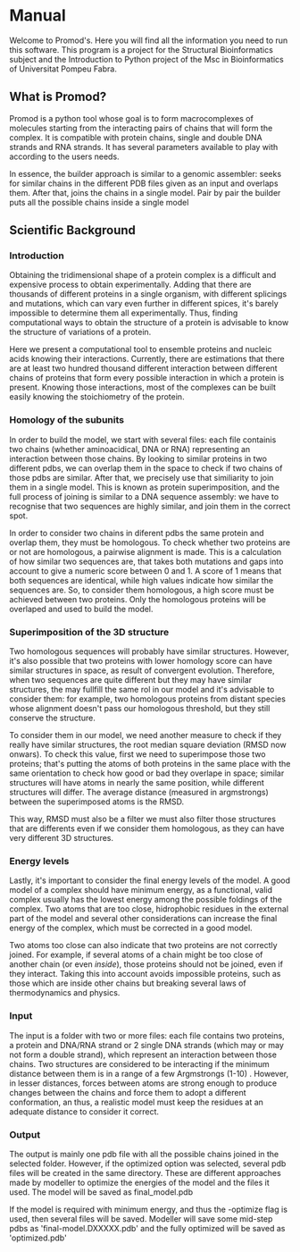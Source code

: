 # Manual

Welcome to Promod's. Here you will find all the information you need to run this software. This program is a project for the Structural Bioinformatics subject and the Introduction to Python project of the Msc in Bioinformatics of Universitat Pompeu Fabra.

## What is Promod?

Promod is a python tool whose goal is to form macrocomplexes of molecules starting from the interacting pairs of chains that will form the complex. It is compatible with protein chains, single and double DNA strands and RNA strands. It has several parameters available to play with according to the users needs.

In essence, the builder approach is similar to a genomic assembler: seeks for similar chains in the different PDB files given as an input and overlaps them. After that, joins the chains in a single model. Pair by pair the builder puts all the possible chains inside a single model

## Scientific Background

### Introduction 

Obtaining the tridimensional shape of a protein complex is a difficult and expensive process to obtain experimentally. Adding that there are thousands of different proteins in a single organism, with different splicings and mutations, which can vary even further in different spices, it's barely impossible to determine them all experimentally. Thus, finding computational ways to obtain the structure of a protein is advisable to know the structure of variations of a protein.

Here we present a computational tool to ensemble proteins and nucleic acids knowing their interactions. Currently, there are estimations that there are at least two hundred thousand different interaction between different chains of proteins that form every possible interaction in which a protein is present. Knowing those interactions, most of the complexes can be built easily knowing the stoichiometry of the protein.

### Homology of the subunits

In order to build the model, we start with several files: each file containis two chains (whether aminoacidical, DNA or RNA) representing an interaction between those chains. By looking to similar proteins in two different pdbs, we can overlap them in the space to check if two chains of those pdbs are similar. After that, we precisely use that similiarity to join them in a single model. This is known as protein superimposition, and the full process of joining is similar to a DNA sequence assembly: we have to recognise that two sequences are highly similar, and join them in the correct spot.

In order to consider two chains in diferent pdbs the same protein and overlap them, they must be homologous. To check whether two proteins are or not are homologous, a pairwise alignment is made. This is a calculation of how similar two sequences are, that takes both mutations and gaps into account to give a numeric score between 0 and 1. A score of 1 means that both sequences are identical, while high values indicate how similar the sequences are. So, to consider them homologous, a high score must be achieved between two proteins. Only the homologous proteins will be overlaped and used to build the model.

### Superimposition of the 3D structure

Two homologous sequences will probably have similar structures. However, it's also possible that two proteins with lower homology score can have similar structures in space, as result of convergent evolution. Therefore, when two sequences are quite different but they may have similar structures, the may fullfill the same rol in our model and it's advisable to consider them: for example, two homologous proteins from distant species whose alignment doesn't pass our homologous threshold, but they still conserve the structure.

To consider them in our model, we need another measure to check if they really have similar structures, the root median square deviation (RMSD now onwars). To check this value, first we need to superimpose those two proteins; that's putting the atoms of both proteins in the same place with the same orientation to check how good or bad they overlape in space; similar structures will have atoms in nearly the same position, while different structures will differ. The average distance (measured in argmstrongs) between the superimposed atoms is the RMSD. 

This way, RMSD must also be a filter we must also filter those structures that are differents even if we consider them homologous, as they can have very different 3D structures.

### Energy levels

Lastly, it's important to consider the final energy levels of the model. A good model of a complex should have minimum energy, as a functional, valid complex usually has the lowest energy among the possible foldings of the complex. Two atoms that are too close, hidrophobic residues in the external part of the model and several other considerations can increase the final energy of the complex, which must be corrected in a good model.

Two atoms too close can also indicate that two proteins are not correctly joined. For example, if several atoms of a chain might be too close of another chain (or even *inside*), those proteins should not be joined, even if they interact. Taking this into account avoids  impossible proteins, such as those which are inside other chains but breaking several laws of thermodynamics and physics. 

### Input

The input is a folder with two or more files: each file contains two proteins, a protein and DNA/RNA strand or 2 single DNA strands (which may or may not form a double strand), which represent an interaction between those chains. Two structures are considered to be interacting if the minimum distance between them is in a range of a few Argmstrongs (1-10) . However, in lesser distances, forces between atoms are strong enough to produce changes between the chains and force them to adopt a different conformation, an thus, a realistic model must keep the residues at an adequate distance to consider it correct.

### Output

The output is mainly one pdb file with all the possible chains joined in the selected folder. However, if the optimized option was selected, several pdb files will be created in the same directory. These are different approaches made by modeller to optimize the energies of the model and the files it used. The model will be saved as final_model.pdb

If the model is required with minimum energy, and thus the -optimize flag is used, then several files will be saved. Modeller will save some mid-step pdbs as 'final-model.DXXXXX.pdb' and the fully optimized will be saved as 'optimized.pdb'

